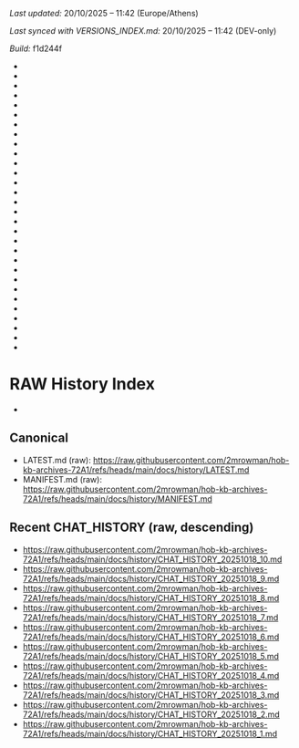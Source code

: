 *Last updated:* 20/10/2025 – 11:42 (Europe/Athens)

*Last synced with VERSIONS_INDEX.md:* 20/10/2025 – 11:42 (DEV-only)

*Build:* f1d244f



*



*



*



*



*



*



*



*



*



*



*



*



*



*



*



*



*



*



*



*



*



*



*



*

*
*
*
*
*
*
# RAW History Index
*

## Canonical
- LATEST.md (raw): https://raw.githubusercontent.com/2mrowman/hob-kb-archives-72A1/refs/heads/main/docs/history/LATEST.md
- MANIFEST.md (raw): https://raw.githubusercontent.com/2mrowman/hob-kb-archives-72A1/refs/heads/main/docs/history/MANIFEST.md

## Recent CHAT_HISTORY (raw, descending)
<!-- Διατήρησε μόνο τις πιο πρόσφατες 5–10 εγγραφές -->
- https://raw.githubusercontent.com/2mrowman/hob-kb-archives-72A1/refs/heads/main/docs/history/CHAT_HISTORY_20251018_10.md
- https://raw.githubusercontent.com/2mrowman/hob-kb-archives-72A1/refs/heads/main/docs/history/CHAT_HISTORY_20251018_9.md
- https://raw.githubusercontent.com/2mrowman/hob-kb-archives-72A1/refs/heads/main/docs/history/CHAT_HISTORY_20251018_8.md
- https://raw.githubusercontent.com/2mrowman/hob-kb-archives-72A1/refs/heads/main/docs/history/CHAT_HISTORY_20251018_7.md
- https://raw.githubusercontent.com/2mrowman/hob-kb-archives-72A1/refs/heads/main/docs/history/CHAT_HISTORY_20251018_6.md
- https://raw.githubusercontent.com/2mrowman/hob-kb-archives-72A1/refs/heads/main/docs/history/CHAT_HISTORY_20251018_5.md
- https://raw.githubusercontent.com/2mrowman/hob-kb-archives-72A1/refs/heads/main/docs/history/CHAT_HISTORY_20251018_4.md
- https://raw.githubusercontent.com/2mrowman/hob-kb-archives-72A1/refs/heads/main/docs/history/CHAT_HISTORY_20251018_3.md
- https://raw.githubusercontent.com/2mrowman/hob-kb-archives-72A1/refs/heads/main/docs/history/CHAT_HISTORY_20251018_2.md
- https://raw.githubusercontent.com/2mrowman/hob-kb-archives-72A1/refs/heads/main/docs/history/CHAT_HISTORY_20251018_1.md

